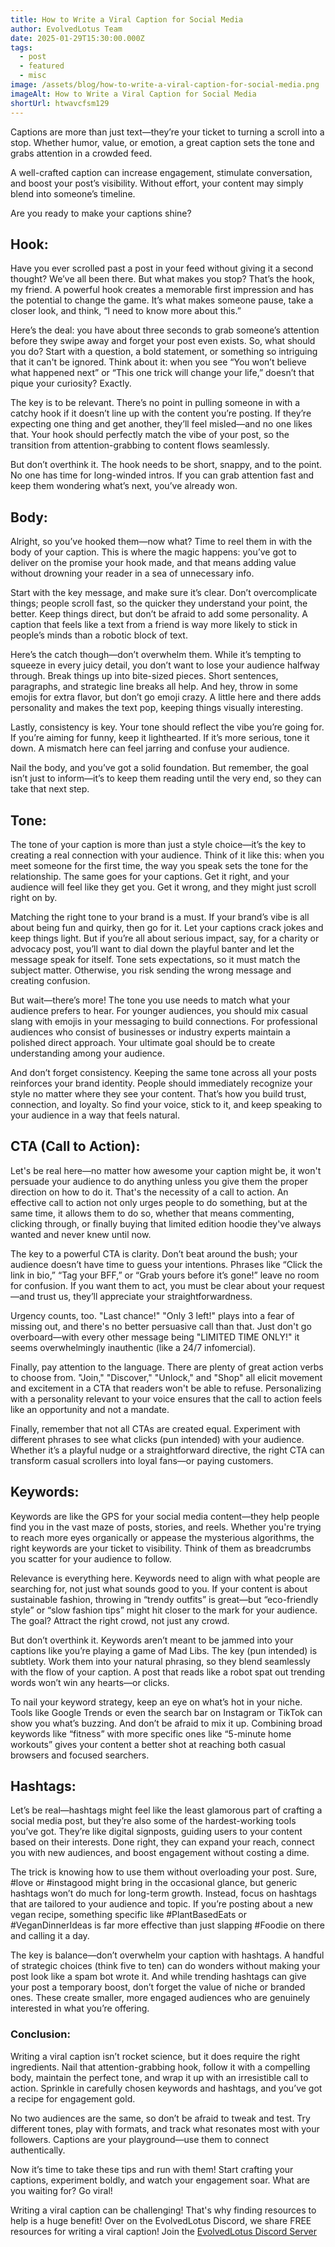 ```yaml
---
title: How to Write a Viral Caption for Social Media
author: EvolvedLotus Team
date: 2025-01-29T15:30:00.000Z
tags:
  - post
  - featured
  - misc
image: /assets/blog/how-to-write-a-viral-caption-for-social-media.png
imageAlt: How to Write a Viral Caption for Social Media
shortUrl: htwavcfsm129
---
```

Captions are more than just text—they’re your ticket to turning a scroll into a stop. Whether humor, value, or emotion, a great caption sets the tone and grabs attention in a crowded feed.

A well-crafted caption can increase engagement, stimulate conversation, and boost your post’s visibility. Without effort, your content may simply blend into someone’s timeline.

 Are you ready to make your captions shine? 

## Hook:

Have you ever scrolled past a post in your feed without giving it a second thought? We’ve all been there. But what makes you stop? That’s the hook, my friend. A powerful hook creates a memorable first impression and has the potential to change the game. It’s what makes someone pause, take a closer look, and think, “I need to know more about this.”

Here’s the deal: you have about three seconds to grab someone’s attention before they swipe away and forget your post even exists. So, what should you do? Start with a question, a bold statement, or something so intriguing that it can't be ignored. Think about it: when you see “You won’t believe what happened next” or “This one trick will change your life,” doesn’t that pique your curiosity? Exactly.

The key is to be relevant. There’s no point in pulling someone in with a catchy hook if it doesn’t line up with the content you’re posting. If they’re expecting one thing and get another, they’ll feel misled—and no one likes that. Your hook should perfectly match the vibe of your post, so the transition from attention-grabbing to content flows seamlessly.

But don’t overthink it. The hook needs to be short, snappy, and to the point. No one has time for long-winded intros. If you can grab attention fast and keep them wondering what’s next, you’ve already won.

## Body:

Alright, so you’ve hooked them—now what? Time to reel them in with the body of your caption. This is where the magic happens: you’ve got to deliver on the promise your hook made, and that means adding value without drowning your reader in a sea of unnecessary info.

Start with the key message, and make sure it’s clear. Don’t overcomplicate things; people scroll fast, so the quicker they understand your point, the better. Keep things direct, but don’t be afraid to add some personality. A caption that feels like a text from a friend is way more likely to stick in people’s minds than a robotic block of text.

Here’s the catch though—don’t overwhelm them. While it’s tempting to squeeze in every juicy detail, you don’t want to lose your audience halfway through. Break things up into bite-sized pieces. Short sentences, paragraphs, and strategic line breaks all help. And hey, throw in some emojis for extra flavor, but don’t go emoji crazy. A little here and there adds personality and makes the text pop, keeping things visually interesting.

Lastly, consistency is key. Your tone should reflect the vibe you’re going for. If you’re aiming for funny, keep it lighthearted. If it’s more serious, tone it down. A mismatch here can feel jarring and confuse your audience.

Nail the body, and you’ve got a solid foundation. But remember, the goal isn’t just to inform—it’s to keep them reading until the very end, so they can take that next step.

## Tone:

The tone of your caption is more than just a style choice—it’s the key to creating a real connection with your audience. Think of it like this: when you meet someone for the first time, the way you speak sets the tone for the relationship. The same goes for your captions. Get it right, and your audience will feel like they get you. Get it wrong, and they might just scroll right on by.

Matching the right tone to your brand is a must. If your brand’s vibe is all about being fun and quirky, then go for it. Let your captions crack jokes and keep things light. But if you’re all about serious impact, say, for a charity or advocacy post, you’ll want to dial down the playful banter and let the message speak for itself. Tone sets expectations, so it must match the subject matter. Otherwise, you risk sending the wrong message and creating confusion.

But wait—there’s more! The tone you use needs to match what your audience prefers to hear. For younger audiences, you should mix casual slang with emojis in your messaging to build connections. For professional audiences who consist of businesses or industry experts maintain a polished direct approach. Your ultimate goal should be to create understanding among your audience.

And don’t forget consistency. Keeping the same tone across all your posts reinforces your brand identity. People should immediately recognize your style no matter where they see your content. That’s how you build trust, connection, and loyalty. So find your voice, stick to it, and keep speaking to your audience in a way that feels natural.

## CTA (Call to Action):

Let's be real here—no matter how awesome your caption might be, it won't persuade your audience to do anything unless you give them the proper direction on how to do it. That's the necessity of a call to action. An effective call to action not only urges people to do something, but at the same time, it allows them to do so, whether that means commenting, clicking through, or finally buying that limited edition hoodie they've always wanted and never knew until now.

The key to a powerful CTA is clarity. Don’t beat around the bush; your audience doesn’t have time to guess your intentions. Phrases like “Click the link in bio,” “Tag your BFF,” or “Grab yours before it’s gone!” leave no room for confusion. If you want them to act, you must be clear about your request—and trust us, they’ll appreciate your straightforwardness.

Urgency counts, too. "Last chance!" "Only 3 left!" plays into a fear of missing out, and there's no better persuasive call than that. Just don't go overboard—with every other message being "LIMITED TIME ONLY!" it seems overwhelmingly inauthentic (like a 24/7 infomercial).

Finally, pay attention to the language. There are plenty of great action verbs to choose from. "Join," "Discover," "Unlock," and "Shop" all elicit movement and excitement in a CTA that readers won't be able to refuse. Personalizing with a personality relevant to your voice ensures that the call to action feels like an opportunity and not a mandate.

Finally, remember that not all CTAs are created equal. Experiment with different phrases to see what clicks (pun intended) with your audience. Whether it’s a playful nudge or a straightforward directive, the right CTA can transform casual scrollers into loyal fans—or paying customers.

## Keywords:

Keywords are like the GPS for your social media content—they help people find you in the vast maze of posts, stories, and reels. Whether you're trying to reach more eyes organically or appease the mysterious algorithms, the right keywords are your ticket to visibility. Think of them as breadcrumbs you scatter for your audience to follow.

Relevance is everything here. Keywords need to align with what people are searching for, not just what sounds good to you. If your content is about sustainable fashion, throwing in “trendy outfits” is great—but “eco-friendly style” or “slow fashion tips” might hit closer to the mark for your audience. The goal? Attract the right crowd, not just any crowd.

But don’t overthink it. Keywords aren’t meant to be jammed into your captions like you’re playing a game of Mad Libs. The key (pun intended) is subtlety. Work them into your natural phrasing, so they blend seamlessly with the flow of your caption. A post that reads like a robot spat out trending words won’t win any hearts—or clicks.

To nail your keyword strategy, keep an eye on what’s hot in your niche. Tools like Google Trends or even the search bar on Instagram or TikTok can show you what’s buzzing. And don’t be afraid to mix it up. Combining broad keywords like “fitness” with more specific ones like “5-minute home workouts” gives your content a better shot at reaching both casual browsers and focused searchers.

## Hashtags:

Let’s be real—hashtags might feel like the least glamorous part of crafting a social media post, but they’re also some of the hardest-working tools you’ve got. They’re like digital signposts, guiding users to your content based on their interests. Done right, they can expand your reach, connect you with new audiences, and boost engagement without costing a dime.

The trick is knowing how to use them without overloading your post. Sure, #love or #instagood might bring in the occasional glance, but generic hashtags won’t do much for long-term growth. Instead, focus on hashtags that are tailored to your audience and topic. If you’re posting about a new vegan recipe, something specific like #PlantBasedEats or #VeganDinnerIdeas is far more effective than just slapping #Foodie on there and calling it a day.

The key is balance—don’t overwhelm your caption with hashtags. A handful of strategic choices (think five to ten) can do wonders without making your post look like a spam bot wrote it. And while trending hashtags can give your post a temporary boost, don’t forget the value of niche or branded ones. These create smaller, more engaged audiences who are genuinely interested in what you’re offering.

### Conclusion:

Writing a viral caption isn’t rocket science, but it does require the right ingredients. Nail that attention-grabbing hook, follow it with a compelling body, maintain the perfect tone, and wrap it up with an irresistible call to action. Sprinkle in carefully chosen keywords and hashtags, and you’ve got a recipe for engagement gold.

No two audiences are the same, so don’t be afraid to tweak and test. Try different tones, play with formats, and track what resonates most with your followers. Captions are your playground—use them to connect authentically.

Now it’s time to take these tips and run with them! Start crafting your captions, experiment boldly, and watch your engagement soar. What are you waiting for? Go viral!

Writing a viral caption can be challenging! That's why finding resources to help is a huge benefit! Over on the EvolvedLotus Discord, we share FREE resources for writing a viral caption! Join the [EvolvedLotus Discord Server](https://tinyurl.com/EVLDiscord)

